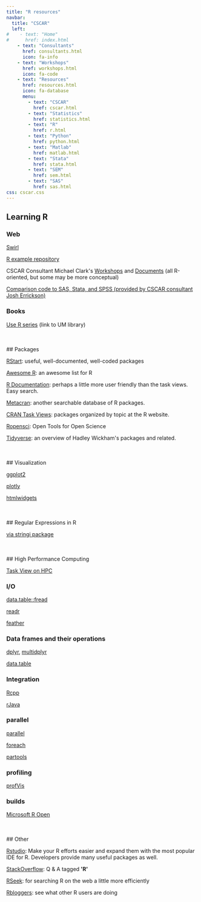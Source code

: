 ```yaml
---
title: "R resources"
navbar:
  title: "CSCAR"
  left:
#    - text: "Home"
#      href: index.html
    - text: "Consultants"
      href: consultants.html
      icon: fa-info
    - text: "Workshops"
      href: workshops.html
      icon: fa-code
    - text: "Resources"
      href: resources.html
      icon: fa-database
      menu: 
        - text: "CSCAR"
          href: cscar.html
        - text: "Statistics"
          href: statistics.html
        - text: "R"
          href: r.html
        - text: "Python"
          href: python.html
        - text: "Matlab"
          href: matlab.html
        - text: "Stata"
          href: stata.html
        - text: "SEM"
          href: sem.html
        - text: "SAS"
          href: sas.html
css: cscar.css
---
```



## Learning R

### Web

[Swirl](http://swirlstats.com/)

[R example repository](http://www.uni-kiel.de/psychologie/rexrepos/)

CSCAR Consultant Michael Clark's [Workshops](https://m-clark.github.io/workshops) and [Documents](https://m-clark.github.io/documents) (all R-oriented, but some may be more conceptual)

[Comparison code to SAS, Stata, and SPSS (provided by CSCAR consultant Josh Errickson)](https://github.com/josherrickson/commoncode)


### Books

[Use R series](http://mirlyn.lib.umich.edu/Search/Home?lookfor=%22%20Use%20R!%22&type=series) (link to UM library) 

<br>
<br>
## Packages

[RStart](https://github.com/rstudio/RStartHere): useful, well-documented, well-coded packages

[Awesome R](https://awesome-r.com/): an awesome list for R

[R Documentation](http://www.rdocumentation.org/): perhaps a little more user friendly than the task views. Easy search.

[Metacran](https://www.r-pkg.org/): another searchable database of R packages.

[CRAN Task Views](https://cran.r-project.org/web/views/): packages organized by topic at the R website.

[Ropensci](https://ropensci.org/): Open Tools for Open Science

[Tidyverse](http://tidyverse.org/): an overview of Hadley Wickham's packages and related.

<br>
<br>
## Visualization

[ggplot2](http://ggplot2.tidyverse.org/index.html)

[plotly](https://plot.ly/python/r/)

[htmlwidgets](http://www.htmlwidgets.org/)

<br>
<br>
## Regular Expressions in R

[via stringi package](https://www.rdocumentation.org/packages/stringi/versions/1.1.1/topics/stringi-search-regex)

<br>
<br>
## High Performance Computing

[Task View on HPC](https://www.r-pkg.org/ctv/HighPerformanceComputing)


### I/O

[data.table::fread](https://www.r-pkg.org/pkg/data.table/)

[readr](https://www.r-pkg.org/pkg/readr/)

[feather](https://github.com/wesm/feather/tree/master/R)


### Data frames and their operations

[dplyr](https://www.r-pkg.org/pkg/dplyr/), [multidplyr](https://github.com/hadley/multidplyr)

[data.table](https://www.r-pkg.org/pkg/data.table/)


### Integration

[Rcpp](https://www.r-pkg.org/pkg/Rcpp/)

[rJava](https://www.r-pkg.org/pkg/rJava/)


### parallel

[parallel](https://www.r-pkg.org/pkg/data.table/)

[foreach](https://www.r-pkg.org/pkg/foreach)

[partools](https://www.r-pkg.org/pkg/partools/)


### profiling

[profVis](https://www.r-pkg.org/pkg/profvis/)

### builds

[Microsoft R Open](https://mran.revolutionanalytics.com/)

<br>
<br>
## Other

[Rstudio](https://www.rstudio.com/): Make your R efforts easier and expand them with the most popular IDE for R. Developers provide many useful packages as well.

[StackOverflow](http://stackoverflow.com/questions/tagged/r): Q & A tagged **'R'**

[RSeek](http://rseek.org/): for searching R on the web a little more efficiently

[Rbloggers](http://www.r-bloggers.com/): see what other R users are doing
